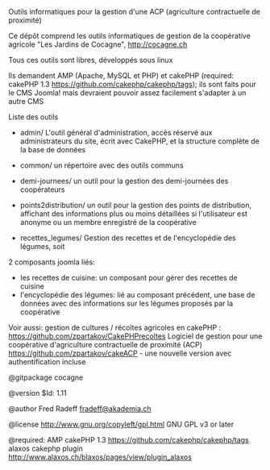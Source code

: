 Outils informatiques pour la gestion d'une ACP (agriculture contractuelle de proximité) 

Ce dépôt comprend les outils informatiques de gestion de la coopérative agricole 
"Les Jardins de Cocagne", http://cocagne.ch

Tous ces outils sont libres, développés sous linux

Ils demandent AMP (Apache, MySQL et PHP) et cakePHP (required: cakePHP 1.3 https://github.com/cakephp/cakephp/tags); ils sont faits pour le CMS Joomla! mais devraient pouvoir assez facilement s'adapter à un autre CMS

Liste des outils

- admin/
L'outil général d'administration, accès réservé aux administrateurs du site, écrit avec CakePHP, et la structure complète de la base de données

- common/
un répertoire avec des outils communs

- demi-journees/
un outil pour la gestion des demi-journées des coopérateurs

- points2distribution/
un outil pour la gestion des points de distribution, affichant des informations plus ou moins détaillées si l'utilisateur est anonyme ou un membre enregistré de la coopérative

- recettes_legumes/
Gestion des recettes et de l'encyclopédie des légumes, soit

2 composants joomla liés:  
- les recettes de cuisine: un composant pour gérer des recettes de cuisine
- l'encyclopédie des légumes: lié au composant précédent, une base de données avec des informations sur les légumes proposés par la coopérative


Voir aussi: 
gestion de cultures / récoltes agricoles en cakePHP : https://github.com/zpartakov/CakePHPrecoltes
Logiciel de gestion pour une coopérative d'agriculture contractuelle de proximité (ACP) https://github.com/zpartakov/cakeACP - une nouvelle version avec authentification incluse

@gitpackage cocagne

@version $Id: 1.11

@author Fred Radeff <fradeff@akademia.ch>

@license http://www.gnu.org/copyleft/gpl.html GNU GPL v3 or later

@required: 
AMP
cakePHP 1.3 https://github.com/cakephp/cakephp/tags 
alaxos cakephp plugin http://www.alaxos.ch/blaxos/pages/view/plugin_alaxos

